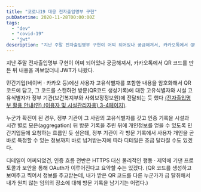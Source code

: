 ```yaml
---
title: "코로나19 대응 전자출입명부 구현"
pubDatetime: 2020-11-28T00:00:00Z
tags:
  - "dev"
  - "covid-19"
  - "jwt"
description: "지난 주말 전자출입명부 구현이 어찌 되어있나 궁금해져서, 카카오톡에서 QR 코드를 만든 뒤 내용을 까보았더니 JWT가 나왔다."
---
```


지난 주말 전자출입명부 구현이 어찌 되어있나 궁금해져서, 카카오톡에서 QR 코드를 만든 뒤 내용을 까보았더니 JWT가 나왔다.

민간기업(네이버 · 카카오 등)에선 사용자 고유식별자를 포함한 내용을 암호화해서 QR 코드에 담고, 그 코드를 스캔하면 방문(QR코드 생성기록)에 대한 고유식별자와 시설 고유식별자가 정부 기관(보건복지부와 사회보장정보원)에 전달되는 듯 했다 [(전자출입명부 활용 안내(안) (이용자 및 시설관리자용) 3-4페이지)](http://ncov.mohw.go.kr/upload/ncov/file/202006/1591599901445_20200608160501.pdf).

누군가 확진이 된 경우, 정부 기관이 그 사람의 고유식별자를 갖고 인증 기록을 시설과 시간 별로 모은(aggregation) 뒤 방문 기록을 추린 뒤에 개인정보를 얻을 수 있도록 민간기업들에 요청하는 흐름인 듯 싶은데, 정부 기관이 각 방문 기록에서 사용자 개인을 곧바로 특정할 수 있는 정보까지 바로 넘겨받는지에 따라 디테일은 조금 달라질 수도 있겠다.

디테일이 어찌되었건, 인증 흐름 전반은 HTTPS 대신 물리적인 행동 · 제약에 기댄 프로토콜과 보안을 통해 OAuth가 이루어진다고 요약할 수는 있겠다. (QR 코드를 생성하고 보여주고 찍어서 정보를 주고받는데, 내가 받은 QR 코드를 다른 누군가가 급 탈취해서 내가 원치 않는 임의의 장소에 대해 방문 기록을 남기기는 어렵다.)

